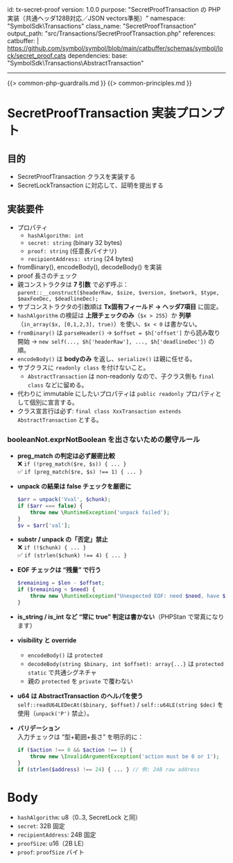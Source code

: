 id: tx-secret-proof
version: 1.0.0
purpose: "SecretProofTransaction の PHP 実装（共通ヘッダ128B対応／JSON vectors準拠）"
namespace: "SymbolSdk\\Transactions"
class_name: "SecretProofTransaction"
output_path: "src/Transactions/SecretProofTransaction.php"
references:
  catbuffer: |
    https://github.com/symbol/symbol/blob/main/catbuffer/schemas/symbol/lock/secret_proof.cats
dependencies:
  base:   "SymbolSdk\\Transactions\\AbstractTransaction"

---
{{> common-php-guardrails.md }}
{{> common-principles.md }}

# SecretProofTransaction 実装プロンプト

## 目的
- SecretProofTransaction クラスを実装する
- SecretLockTransaction に対応して、証明を提出する

## 実装要件
- プロパティ
  - `hashAlgorithm: int`
  - `secret: string` (binary 32 bytes)
  - `proof: string` (任意長バイナリ)
  - `recipientAddress: string` (24 bytes)
- fromBinary(), encodeBody(), decodeBody() を実装
- proof 長さのチェック
- 親コンストラクタは **7 引数** で必ず呼ぶ：
  `parent::__construct($headerRaw, $size, $version, $network, $type, $maxFeeDec, $deadlineDec);`
- サブコンストラクタの引数順は **Tx固有フィールド → ヘッダ7項目** に固定。
- `hashAlgorithm` の検証は **上限チェックのみ**（`$x > 255`）か **列挙**（`in_array($x, [0,1,2,3], true)`）を使い、`$x < 0` は書かない。
- `fromBinary()` は `parseHeader()` → `$offset = $h['offset']` から読み取り開始 → `new self(..., $h['headerRaw'], ..., $h['deadlineDec'])` の順。
- `encodeBody()` は **bodyのみ** を返し、`serialize()` は親に任せる。
- サブクラスに `readonly class` を付けないこと。
  - `AbstractTransaction` は non-readonly なので、子クラス側も `final class` などに留める。
- 代わりに immutable にしたいプロパティは `public readonly` プロパティとして個別に宣言する。
- クラス宣言行は必ず:
  `final class XxxTransaction extends AbstractTransaction`
  とする。

### booleanNot.exprNotBoolean を出さないための厳守ルール

- **preg_match の判定は必ず厳密比較**  
  ❌ `if (!preg_match($re, $s)) { ... }`  
  ✅ `if (preg_match($re, $s) !== 1) { ... }`

- **unpack の結果は false チェックを厳密に**  
  ```php
  $arr = unpack('Vval', $chunk);
  if ($arr === false) {
      throw new \RuntimeException('unpack failed');
  }
  $v = $arr['val'];
  ```

- **substr / unpack の「否定」禁⽌**  
  ❌ `if (!$chunk) { ... }`  
  ✅ `if (strlen($chunk) !== 4) { ... }`

- **EOF チェックは “残量” で行う**  
  ```php
  $remaining = $len - $offset;
  if ($remaining < $need) {
      throw new \RuntimeException("Unexpected EOF: need $need, have $remaining");
  }
  ```

- **is_string / is_int など “常に true” 判定は書かない**（PHPStan で常真になります）

- **visibility と override**  
  - `encodeBody()` は `protected`  
  - `decodeBody(string $binary, int $offset): array{...}` は `protected static` で共通シグネチャ  
  - 親の `protected` を `private` で覆わない

- **u64 は AbstractTransaction のヘルパを使う**  
  `self::readU64LEDecAt($binary, $offset)` / `self::u64LE(string $dec)` を使用（`unpack('P')` 禁止）。

- **バリデーション**  
  入力チェックは “型+範囲+長さ” を明示的に：  
  ```php
  if ($action !== 0 && $action !== 1) {
      throw new \InvalidArgumentException('action must be 0 or 1');
  }
  if (strlen($address) !== 24) { ... } // 例: 24B raw address
  ```

# Body
- `hashAlgorithm`: u8（0..3, SecretLock と同）
- `secret`: 32B 固定
- `recipientAddress`: 24B 固定
- `proofSize`: u16（2B LE）
- `proof`: `proofSize` バイト
